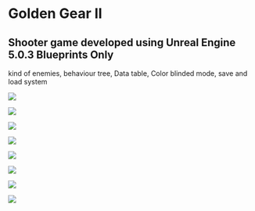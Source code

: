 # Golden Gear II

## Shooter game developed using Unreal Engine 5.0.3 Blueprints Only

kind of enemies, behaviour tree, Data table, Color blinded mode, save and load system


![](https://i.postimg.cc/5yQrHtMr/2.png)

![](https://i.postimg.cc/tTMfCx8P/1.png)

![](https://i.postimg.cc/BZdSmLtX/3.png)


![](https://i.postimg.cc/y6J6hX1M/8.png)


![](https://i.postimg.cc/0rgB7qky/4.png)


![](https://i.postimg.cc/MpwW8C7w/5.png)

![](https://i.postimg.cc/wBTg1D4b/6.png)

![](https://i.postimg.cc/rw9qyfjr/7.png)


